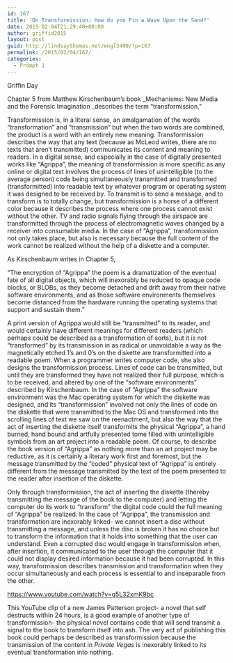 ```yaml
---
id: 167
title: 'On Transformission: How do you Pin a Wave Upon the Sand?'
date: 2015-02-04T21:29:40+00:00
author: griffid2015
layout: post
guid: http://lindsaythomas.net/engl3490/?p=167
permalink: /2015/02/04/167/
categories:
  - Prompt 1
---
```

Griffin Day

Chapter 5 from Matthew Kirschenbaum’s book _Mechanisms: New Media and the Forensic Imagination _describes the term “transformission.”

Transformission is, in a literal sense, an amalgamation of the words “transformation” and “transmission” but when the two words are combined, the product is a word with an entirely new meaning. Transformission describes the way that any text (because as McLeod writes, there are no texts that aren’t transmitted) communicates its content and meaning to readers. In a digital sense, and especially in the case of digitally presented works like “Agrippa”, the meaning of transformission is more specific as any online or digital text involves the process of lines of unintelligible (to the average person) code being simultaneously transmitted and transformed (transformitted) into readable text by whatever program or operating system it was designed to be received by. To transmit is to send a message, and to transform is to totally change, but transformission is a horse of a different color because it describes the process where one process cannot exist without the other. TV and radio signals flying through the airspace are transformitted through the process of electromagnetic waves changed by a receiver into consumable media. In the case of “Agrippa”, transformission not only takes place, but also is necessary because the full content of the work cannot be realized without the help of a diskette and a computer.

As Kirschenbaum writes in Chapter 5,

“The encryption of &#8220;Agrippa&#8221; the poem is a dramatization of the eventual fate of all digital objects, which will inexorably be reduced to opaque code blocks, or BLOBs, as they become detached and drift away from their native software environments, and as those software environments themselves become distanced from the hardware running the operating systems that support and sustain them.”

A print version of Agrippa would still be “transmitted” to its reader, and would certainly have different meanings for different readers (which perhaps could be described as a transformation of sorts), but it is not “transformed” by its transmission in as radical or unavoidable a way as the magnetically etched 1’s and 0’s on the diskette are transformitted into a readable poem. When a programmer writes computer code, she also designs the transformission process. Lines of code can be transmitted, but until they are transformed they have not realized their full purpose, which is to be received, and altered by one of the “software environments” described by Kirschenbaum. In the case of “Agrippa” the software environment was the Mac operating system for which the diskette was designed, and its “transformission” involved not only the lines of code on the diskette that were transmitted to the Mac OS and transformed into the scrolling lines of text we saw on the reenactment, but also the way that the act of inserting the diskette itself transformits the physical “Agrippa”, a hand burned, hand bound and artfully presented tome filled with unintelligible symbols from an art project into a readable poem. Of course, to describe the book version of “Agrippa” as nothing more than an art project may be reductive, as it is certainly a literary work first and foremost, but the message transmitted by the “coded” physical text of “Agrippa” is entirely different from the message transmitted by the text of the poem presented to the reader after insertion of the diskette.

Only through transformission, the act of inserting the diskette (thereby transmitting the message of the book to the computer) and letting the computer do its work to “transform” the digital code could the full meaning of “Agrippa” be realized. In the case of “Agrippa”, the transmission and transformation are inexorably linked- we cannot insert a disc without transmitting a message, and unless the disc is broken it has no choice but to transform the information that it holds into something that the user can understand. Even a corrupted disc would engage in transformission when, after insertion, it communicated to the user through the computer that it could not display desired information because it had been corrupted. In this way, transformission describes transmission and transformation when they occur simultaneously and each process is essential to and inseparable from the other.

<https://www.youtube.com/watch?v=g5L32xmK9bc>

This YouTube clip of a new James Patterson project- a novel that self destructs within 24 hours, is a good example of another type of transformission- the physical novel contains code that will send transmit a signal to the book to transform itself into ash. The very act of publishing this book could perhaps be described as transformission because the transmission of the content in _Private Vegas_ is inexorably linked to its eventual transformation into nothing.

&nbsp;